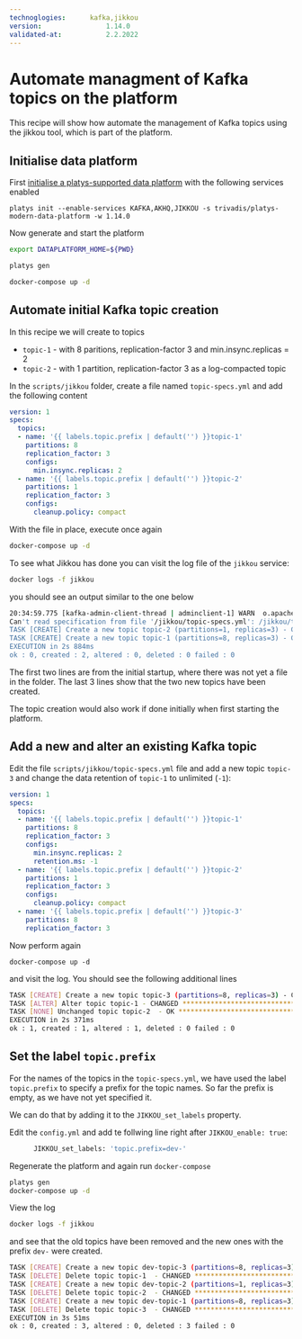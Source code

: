 ```yaml
---
technoglogies:      kafka,jikkou
version:				1.14.0
validated-at:			2.2.2022
---
```


# Automate managment of Kafka topics on the platform

This recipe will show how automate the management of Kafka topics using the jikkou tool, which is part of the platform.

## Initialise data platform

First [initialise a platys-supported data platform](../documentation/getting-started) with the following services enabled

```
platys init --enable-services KAFKA,AKHQ,JIKKOU -s trivadis/platys-modern-data-platform -w 1.14.0
```

Now generate and start the platform

```bash
export DATAPLATFORM_HOME=${PWD}

platys gen

docker-compose up -d
```

## Automate initial Kafka topic creation

In this recipe we will create to topics

 * `topic-1` - with 8 paritions, replication-factor 3 and min.insync.replicas = 2
 * `topic-2` - with 1 partition, replication-factor 3 as a log-compacted topic

In the `scripts/jikkou` folder, create a file named `topic-specs.yml` and add the following content

```yml
version: 1
specs:
  topics:
  - name: '{{ labels.topic.prefix | default('') }}topic-1'
    partitions: 8
    replication_factor: 3
    configs:
      min.insync.replicas: 2
  - name: '{{ labels.topic.prefix | default('') }}topic-2'
    partitions: 1
    replication_factor: 3
    configs:
      cleanup.policy: compact
```

With the file in place, execute once again

```bash
docker-compose up -d
```

To see what Jikkou has done you can visit the log file of the `jikkou` service:

```bash
docker logs -f jikkou
```

you should see an output similar to the one below

```bash
20:34:59.775 [kafka-admin-client-thread | adminclient-1] WARN  o.apache.kafka.clients.NetworkClient - [AdminClient clientId=adminclient-1] Connection to node -1 (kafka-1/172.18.0.8:19092) could not be established. Broker may not be available.
Can't read specification from file '/jikkou/topic-specs.yml': /jikkou/topic-specs.yml (No such file or directory)
TASK [CREATE] Create a new topic topic-2 (partitions=1, replicas=3) - CHANGED ***************************
TASK [CREATE] Create a new topic topic-1 (partitions=8, replicas=3) - CHANGED ***************************
EXECUTION in 2s 884ms 
ok : 0, created : 2, altered : 0, deleted : 0 failed : 0
```

The first two lines are from the initial startup, where there was not yet a file in the folder. The last 3 lines show that the two new topics have been created.

The topic creation would also work if done initially when first starting the platform. 

## Add a new and alter an existing Kafka topic

Edit the file `scripts/jikkou/topic-specs.yml` file and add a new topic `topic-3` and change the data retention of `topic-1` to unlimited (`-1`):  

```yml
version: 1
specs:
  topics:
  - name: '{{ labels.topic.prefix | default('') }}topic-1'
    partitions: 8
    replication_factor: 3
    configs:
      min.insync.replicas: 2
      retention.ms: -1
  - name: '{{ labels.topic.prefix | default('') }}topic-2'
    partitions: 1
    replication_factor: 3
    configs:
      cleanup.policy: compact
  - name: '{{ labels.topic.prefix | default('') }}topic-3'
    partitions: 8
    replication_factor: 3
```

Now perform again

```
docker-compose up -d
```

and visit the log. You should see the following additional lines

```bash
TASK [CREATE] Create a new topic topic-3 (partitions=8, replicas=3) - CHANGED ***************************
TASK [ALTER] Alter topic topic-1 - CHANGED *************************************************************
TASK [NONE] Unchanged topic topic-2  - OK ********************************************************
EXECUTION in 2s 371ms 
ok : 1, created : 1, altered : 1, deleted : 0 failed : 0
```

## Set the label `topic.prefix`

For the names of the topics in the `topic-specs.yml`, we have used the label `topic.prefix` to specify a prefix for the topic names. So far the prefix is empty, as we have not yet specified it. 

We can do that by adding it to the `JIKKOU_set_labels` property. 

Edit the `config.yml` and add te follwing line right after `JIKKOU_enable: true`:

```bash
      JIKKOU_set_labels: 'topic.prefix=dev-'
```

Regenerate the platform and again run `docker-compose`

```bash
platys gen
docker-compose up -d
```

View the log 

```bash
docker logs -f jikkou
```

and see that the old topics have been removed and the new ones with the prefix `dev-` were created.

```bash
TASK [CREATE] Create a new topic dev-topic-3 (partitions=8, replicas=3) - CHANGED ***********************
TASK [DELETE] Delete topic topic-1  - CHANGED ***********************************************************
TASK [CREATE] Create a new topic dev-topic-2 (partitions=1, replicas=3) - CHANGED ***********************
TASK [DELETE] Delete topic topic-2  - CHANGED ***********************************************************
TASK [CREATE] Create a new topic dev-topic-1 (partitions=8, replicas=3) - CHANGED ***********************
TASK [DELETE] Delete topic topic-3  - CHANGED ***********************************************************
EXECUTION in 3s 51ms 
ok : 0, created : 3, altered : 0, deleted : 3 failed : 0
```



